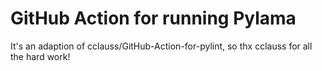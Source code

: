 # GitHub Action for running Pylama

It's an adaption of cclauss/GitHub-Action-for-pylint, so thx cclauss for all the hard work!
